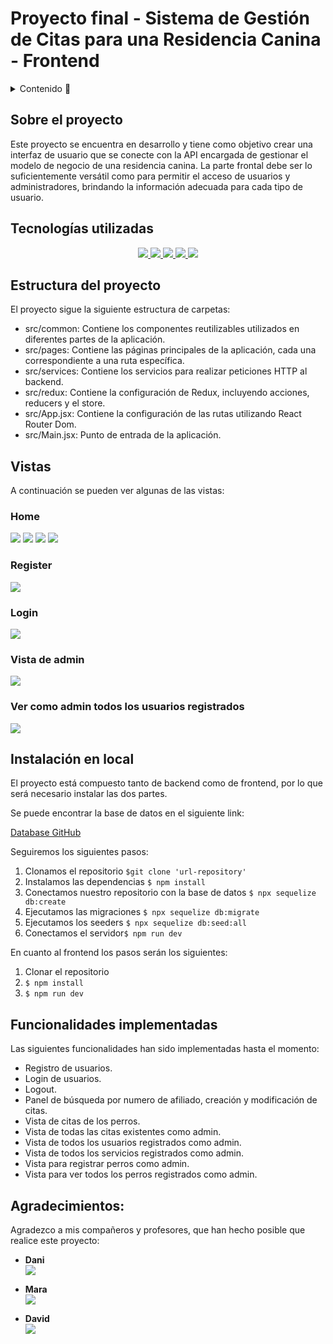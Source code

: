 # Proyecto final - Sistema de Gestión de Citas para una Residencia Canina - Frontend
<details>
  <summary>Contenido 📝</summary>
  <ol>
    <li><a href="#sobre-el-proyecto">Sobre el proyecto</a></li>
    <li><a href="#tecnologías-utilizadas"> Tecnologías utilizadas</a></li>
    <li><a href="#estructura-del-proyecto">Estructura del proyecto</a></li>
    <li><a href="#vistas">Vistas</a></li>
    <li><a href="#instalacion-en-local">Instalación en local</a></li>
    <li><a href="#funcionalidades-implementadas">Funcionalidades implementadas</a></li>
    <li><a href="#agradecimientos">Agradecimientos</a></li>
  </ol>
</details>

## Sobre el proyecto

Este proyecto se encuentra en desarrollo y tiene como objetivo crear una interfaz de usuario que se conecte con la API encargada de gestionar el modelo de negocio de una residencia canina. La parte frontal debe ser lo suficientemente versátil como para permitir el acceso de usuarios y administradores, brindando la información adecuada para cada tipo de usuario.

## Tecnologías utilizadas

<div align="center">

<a href="https://www.reactjs.com/">
    <img src= "https://img.shields.io/badge/React-20232A?style=for-the-badge&logo=react&logoColor=61DAFB"/>
</a>
 <a href="https://redux.js.org/">
    <img src= "https://user-images.githubusercontent.com/121863208/227808568-89a147ae-a047-4b1c-8065-9de44bd9bcb2.svg"/>
</a>
<a href="https://nodejs.org/en">
    <img src= "https://user-images.githubusercontent.com/121863208/227808607-7170e528-cc5d-4a04-a7ec-edfad90e2a1e.svg"/>
</a>
<a href="https://developer.mozilla.org/es/docs/Web/CSS">
    <img src= "https://user-images.githubusercontent.com/121863208/227808642-a8dcfecb-74b9-4796-8b2b-7bfe5cf1b4ba.svg"/>
</a>
<a href="https://nextjs.org/">
    <img src= "https://user-images.githubusercontent.com/121863208/227808660-c8b59b3d-34bd-446f-83e1-8157f5a09b98.svg"/>
</a>
</div>

## Estructura del proyecto

El proyecto sigue la siguiente estructura de carpetas:

- src/common: Contiene los componentes reutilizables utilizados en diferentes partes de la aplicación.
- src/pages: Contiene las páginas principales de la aplicación, cada una correspondiente a una ruta específica.
- src/services: Contiene los servicios para realizar peticiones HTTP al backend.
- src/redux: Contiene la configuración de Redux, incluyendo acciones, reducers y el store.
- src/App.jsx: Contiene la configuración de las rutas utilizando React Router Dom.
- src/Main.jsx: Punto de entrada de la aplicación.

## Vistas

A continuación se pueden ver algunas de las vistas:

### Home
<img src="/src/assets/capturaHome.png">

<img src="/src/assets/capturaServicios.png">  

<img src="/src/assets/formularioCita.png"> 

<img src="/src/assets/capturaAlimentacion.png">


### Register
<img src="/src/assets/register.png">

### Login
<img src="/src/assets/login.png">


### Vista de admin
<img src="/src/assets/modoAdmin.png">

### Ver como admin todos los usuarios registrados
<img src="/src/assets/usuariosTodos.png">



## Instalación en local

El proyecto está compuesto tanto de backend como de frontend, por lo que será necesario instalar las dos partes.

Se puede encontrar la base de datos en el siguiente link:

[Database GitHub](https://github.com/Vaz77/backendResidenciaCanina.git) 


Seguiremos los siguientes pasos:
1. Clonamos el repositorio `$git clone 'url-repository'`
2. Instalamos las dependencias ` $ npm install `
3. Conectamos nuestro repositorio con la base de datos ` $ npx sequelize db:create `
4. Ejecutamos las migraciones ` $ npx sequelize db:migrate `
5. Ejecutamos los seeders ` $ npx sequelize db:seed:all ` 
6. Conectamos el servidor` $ npm run dev ` 

En cuanto al frontend los pasos serán los siguientes:
1. Clonar el repositorio
2. ` $ npm install `
3. ``` $ npm run dev ```


## Funcionalidades implementadas
Las siguientes funcionalidades han sido implementadas hasta el momento:

- Registro de usuarios.
- Login de usuarios.
- Logout.
- Panel de búsqueda por numero de afiliado, creación y modificación de citas.
- Vista de citas de los perros.
- Vista de todas las citas existentes como admin.
- Vista de todos los usuarios registrados como admin.
- Vista de todos los servicios registrados como admin.
- Vista para registrar perros como admin.
- Vista para ver todos los perros registrados como admin.



## Agradecimientos:

Agradezco a mis compañeros y profesores, que han hecho posible que realice este proyecto:


- **Dani**  
<a href="https://github.com/Datata" target="_blank"><img src="https://img.shields.io/badge/github-24292F?style=for-the-badge&logo=github&logoColor=red" target="_blank"></a>

- **Mara**  
<a href="https://github.com/MaraScampini" target="_blank"><img src="https://img.shields.io/badge/github-24292F?style=for-the-badge&logo=github&logoColor=red" target="_blank"></a>

- **David**  
<a href="https://www.github.com/Dave86dev" target="_blank"><img src="https://img.shields.io/badge/github-24292F?style=for-the-badge&logo=github&logoColor=red" target="_blank"></a>

